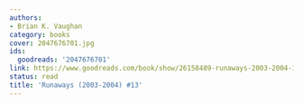 ```yaml
---
authors:
- Brian K. Vaughan
category: books
cover: 2047676701.jpg
ids:
  goodreads: '2047676701'
link: https://www.goodreads.com/book/show/26158489-runaways-2003-2004-13
status: read
title: 'Runaways (2003-2004) #13'
---
```

